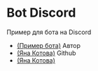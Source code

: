 # Bot Discord
Пример для бота на Discord
- [(Пример бота)](https://github.com/JanaKotova/python_discord/blob/master/Example/bot.py)
Автор
- [(Яна Котова)](https://github.com/JanaKotova) Github
- [(Яна Котова)](https://vk.com/janakotova)
